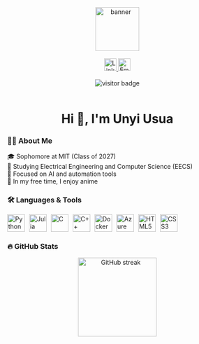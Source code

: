 <!-- Centered Banner Image -->
<div align="center">
  <img src="https://i.pinimg.com/736x/32/3e/65/323e65b65b62ed9527345a5698118018.jpg" alt="banner" height="100"/>
</div>

<br/>

<!-- Social Links -->
<div align="center">
  <a href="https://www.linkedin.com/in/unyime-usua-abaa401a9/" target="_blank">
    <img src="https://img.shields.io/static/v1?message=LinkedIn&logo=linkedin&label=&color=0077B5&logoColor=white&style=for-the-badge" height="28" alt="LinkedIn"/>
  </a>
  <a href="mailto:unyime@mit.edu?subject=Inquiry&body=Hello%20there,%0A%0AI%20have%20a%20question%20about..." target="_blank">
    <img src="https://img.shields.io/static/v1?message=Email&logo=microsoft-outlook&label=&color=0078D4&logoColor=white&style=for-the-badge" height="28" alt="Email"/>
  </a>
</div>

<br/>

<!-- Visitor Badge -->
<div align="center">
  <img src="https://visitor-badge.laobi.icu/badge?page_id=unyimeu.unyimeu" alt="visitor badge"/>
</div>

<br/>

<!-- Intro -->
<h1 align="center">Hi 👋, I'm Unyi Usua</h1>

<h3>👩‍💻 About Me</h3>
<p>
  🎓 Sophomore at MIT (Class of 2027)<br/>
  🔭 Studying Electrical Engineering and Computer Science (EECS)<br/>
  🤖 Focused on AI and automation tools<br/>
  🍥 In my free time, I enjoy anime
</p>

<h3>🛠 Languages & Tools</h3>

<div align="left" style="display: flex; flex-wrap: wrap; gap: 10px;">

  <img src="https://cdn.jsdelivr.net/gh/devicons/devicon/icons/python/python-original.svg" height="40" alt="Python"/>
  <img src="https://cdn.jsdelivr.net/gh/devicons/devicon/icons/julia/julia-original.svg" height="40" alt="Julia"/>
  <img src="https://cdn.jsdelivr.net/gh/devicons/devicon/icons/c/c-original.svg" height="40" alt="C"/>
  <img src="https://cdn.jsdelivr.net/gh/devicons/devicon/icons/cplusplus/cplusplus-original.svg" height="40" alt="C++"/>
  <img src="https://cdn.jsdelivr.net/gh/devicons/devicon/icons/docker/docker-plain-wordmark.svg" height="40" alt="Docker"/>
  <img src="https://cdn.jsdelivr.net/gh/devicons/devicon/icons/azure/azure-original.svg" height="40" alt="Azure"/>
  <img src="https://cdn.jsdelivr.net/gh/devicons/devicon/icons/html5/html5-original.svg" height="40" alt="HTML5"/>
  <img src="https://cdn.jsdelivr.net/gh/devicons/devicon/icons/css3/css3-original.svg" height="40" alt="CSS3"/>

</div>


<h3>🔥 GitHub Stats</h3>
<div align="center">
  <img src="https://streak-stats.demolab.com?user=unyimeu&theme=dark&hide_border=false&border_radius=5" height="180" alt="GitHub streak"/>
</div>
